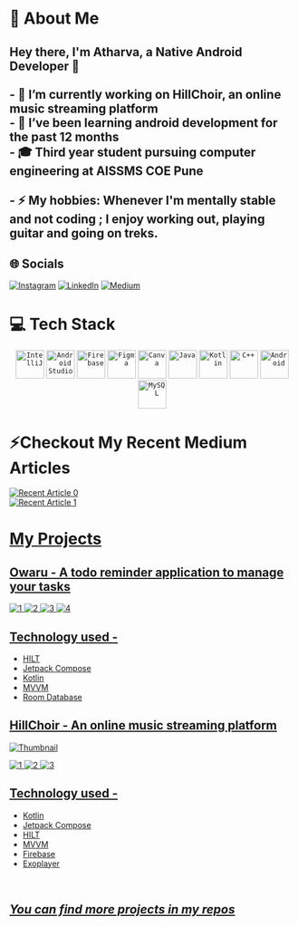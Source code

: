 # 💫 About Me
## Hey there, I'm Atharva, a Native Android Developer 👋<br><br>- 🔭 I’m currently working on HillChoir, an online music streaming platform<br>- 🌱 I’ve been learning android development for the past 12 months<br>- 🎓 Third year student pursuing computer engineering at AISSMS COE Pune<br><br>- ⚡ My hobbies: Whenever I'm mentally stable and not coding ; I enjoy working out, playing guitar and going on treks.


## 🌐 Socials
[![Instagram](https://img.shields.io/badge/Instagram-%23E4405F.svg?logo=Instagram&logoColor=white)](https://www.instagram.com/y._so_s3rious/) [![LinkedIn](https://img.shields.io/badge/LinkedIn-%230077B5.svg?logo=linkedin&logoColor=white)](https://linkedin.com/in/atharva-pajgade-244601290) [![Medium](https://img.shields.io/badge/Medium-12100E?logo=medium&logoColor=white)](https://medium.com/@atharvapajgade) 

# 💻 Tech Stack
<div align="center">
	<code><img width="50" src="https://user-images.githubusercontent.com/25181517/192108890-200809d1-439c-4e23-90d3-b090cf9a4eea.png" alt="IntelliJ" title="IntelliJ"/></code>
	<code><img width="50" src="https://user-images.githubusercontent.com/25181517/192108895-20dc3343-43e3-4a54-a90e-13a4abbc57b9.png" alt="Android Studio" title="Android Studio"/></code>
	<code><img width="50" src="https://user-images.githubusercontent.com/25181517/189716855-2c69ca7a-5149-4647-936d-780610911353.png" alt="Firebase" title="Firebase"/></code>
	<code><img width="50" src="https://user-images.githubusercontent.com/25181517/189715289-df3ee512-6eca-463f-a0f4-c10d94a06b2f.png" alt="Figma" title="Figma"/></code>
	<code><img width="50" src="https://github-production-user-asset-6210df.s3.amazonaws.com/136815194/253220886-02494c7c-de6a-43a6-9293-6369696842ed.png" alt="Canva" title="Canva"/></code>
	<code><img width="50" src="https://user-images.githubusercontent.com/25181517/117201156-9a724800-adec-11eb-9a9d-3cd0f67da4bc.png" alt="Java" title="Java"/></code>
	<code><img width="50" src="https://user-images.githubusercontent.com/25181517/185062810-7ee0c3d2-17f2-4a98-9d8a-a9576947692b.png" alt="Kotlin" title="Kotlin"/></code>
	<code><img width="50" src="https://user-images.githubusercontent.com/25181517/192106073-90fffafe-3562-4ff9-a37e-c77a2da0ff58.png" alt="C++" title="C++"/></code>
	<code><img width="50" src="https://user-images.githubusercontent.com/25181517/117269608-b7dcfb80-ae58-11eb-8e66-6cc8753553f0.png" alt="Android" title="Android"/></code>
	<code><img width="50" src="https://user-images.githubusercontent.com/25181517/183896128-ec99105a-ec1a-4d85-b08b-1aa1620b2046.png" alt="MySQL" title="MySQL"/></code>
</div>

# ⚡Checkout My Recent Medium Articles
 <a target="_blank" href="https://github-readme-medium-recent-article.vercel.app/medium/@atharvapajgade/0"><img src="https://github-readme-medium-recent-article.vercel.app/medium/@atharvapajgade/0" alt="Recent Article 0">
 <br>
 <a target="_blank" href="https://github-readme-medium-recent-article.vercel.app/medium/@atharvapajgade/1"><img src="https://github-readme-medium-recent-article.vercel.app/medium/@atharvapajgade/1" alt="Recent Article 1">

# My Projects
## Owaru - A todo reminder application to manage your tasks
![1](https://github.com/user-attachments/assets/36268525-bc6b-40a6-9164-e38ea88da10e)
![2](https://github.com/user-attachments/assets/3e0e2010-601d-42be-88ac-140f08888267)
![3](https://github.com/user-attachments/assets/c0797927-9ce8-4875-9a9a-5459d20cae31)
![4](https://github.com/user-attachments/assets/74b10568-a1e1-414d-979e-fc03cb58c753)
## Technology used -
* HILT
* Jetpack Compose
* Kotlin
* MVVM
* Room Database

## HillChoir - An online music streaming platform
![Thumbnail](https://github.com/user-attachments/assets/042395d7-30ad-4e3f-a16e-b2ee2ebc4150)

![1](https://github.com/user-attachments/assets/55a35f1f-8933-492e-98bd-f5fc2973c5c3)
![2](https://github.com/user-attachments/assets/f214fd01-ffe6-4c66-beb7-77e0adca127c)
![3](https://github.com/user-attachments/assets/b08c1d81-7c06-4aae-afc5-32f55ca62eb4)
## Technology used -
* Kotlin
* Jetpack Compose
* HILT
* MVVM
* Firebase
* Exoplayer
<br>

<h2 style="font-size:100% style;"> <i>You can find more projects in my repos </i></h2>
